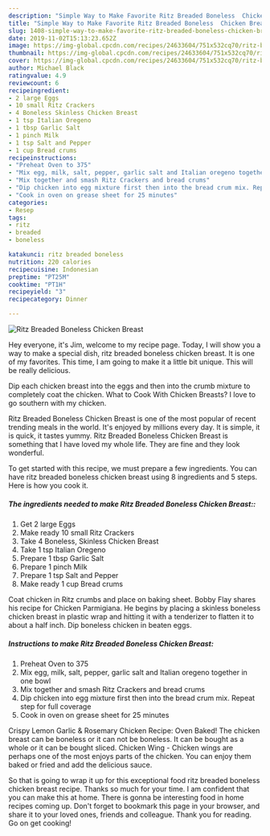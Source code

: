 ```yaml
---
description: "Simple Way to Make Favorite Ritz Breaded Boneless  Chicken Breast"
title: "Simple Way to Make Favorite Ritz Breaded Boneless  Chicken Breast"
slug: 1408-simple-way-to-make-favorite-ritz-breaded-boneless-chicken-breast
date: 2019-11-02T15:13:23.652Z
image: https://img-global.cpcdn.com/recipes/24633604/751x532cq70/ritz-breaded-boneless-chicken-breast-recipe-main-photo.jpg
thumbnail: https://img-global.cpcdn.com/recipes/24633604/751x532cq70/ritz-breaded-boneless-chicken-breast-recipe-main-photo.jpg
cover: https://img-global.cpcdn.com/recipes/24633604/751x532cq70/ritz-breaded-boneless-chicken-breast-recipe-main-photo.jpg
author: Michael Black
ratingvalue: 4.9
reviewcount: 6
recipeingredient:
- 2 large Eggs
- 10 small Ritz Crackers
- 4 Boneless Skinless Chicken Breast
- 1 tsp Italian Oregeno
- 1 tbsp Garlic Salt
- 1 pinch Milk
- 1 tsp Salt and Pepper
- 1 cup Bread crums
recipeinstructions:
- "Preheat Oven to 375"
- "Mix egg, milk, salt, pepper, garlic salt and Italian oregeno together in one bowl"
- "Mix together and smash Ritz Crackers and bread crums"
- "Dip chicken into egg mixture first then into the bread crum mix. Repeat step for full coverage"
- "Cook in oven on grease sheet for 25 minutes"
categories:
- Resep
tags:
- ritz
- breaded
- boneless

katakunci: ritz breaded boneless
nutrition: 220 calories
recipecuisine: Indonesian
preptime: "PT25M"
cooktime: "PT1H"
recipeyield: "3"
recipecategory: Dinner

---
```



![Ritz Breaded Boneless  Chicken Breast](https://img-global.cpcdn.com/recipes/24633604/751x532cq70/ritz-breaded-boneless-chicken-breast-recipe-main-photo.jpg)

Hey everyone, it's Jim, welcome to my recipe page. Today, I will show you a way to make a special dish, ritz breaded boneless  chicken breast. It is one of my favorites. This time, I am going to make it a little bit unique. This will be really delicious.

Dip each chicken breast into the eggs and then into the crumb mixture to completely coat the chicken. What to Cook With Chicken Breasts? I love to go southern with my chicken.

Ritz Breaded Boneless  Chicken Breast is one of the most popular of recent trending meals in the world. It's enjoyed by millions every day. It is simple, it is quick, it tastes yummy. Ritz Breaded Boneless  Chicken Breast is something that I have loved my whole life. They are fine and they look wonderful.


To get started with this recipe, we must prepare a few ingredients. You can have ritz breaded boneless  chicken breast using 8 ingredients and 5 steps. Here is how you cook it.

##### The ingredients needed to make Ritz Breaded Boneless  Chicken Breast::

1. Get 2 large Eggs
1. Make ready 10 small Ritz Crackers
1. Take 4 Boneless, Skinless Chicken Breast
1. Take 1 tsp Italian Oregeno
1. Prepare 1 tbsp Garlic Salt
1. Prepare 1 pinch Milk
1. Prepare 1 tsp Salt and Pepper
1. Make ready 1 cup Bread crums


Coat chicken in Ritz crumbs and place on baking sheet. Bobby Flay shares his recipe for Chicken Parmigiana. He begins by placing a skinless boneless chicken breast in plastic wrap and hitting it with a tenderizer to flatten it to about a half inch. Dip boneless chicken in beaten eggs. 

##### Instructions to make Ritz Breaded Boneless  Chicken Breast:

1. Preheat Oven to 375
1. Mix egg, milk, salt, pepper, garlic salt and Italian oregeno together in one bowl
1. Mix together and smash Ritz Crackers and bread crums
1. Dip chicken into egg mixture first then into the bread crum mix. Repeat step for full coverage
1. Cook in oven on grease sheet for 25 minutes


Crispy Lemon Garlic &amp; Rosemary Chicken Recipe: Oven Baked! The chicken breast can be boneless or it can not be boneless. It can be bought as a whole or it can be bought sliced. Chicken Wing - Chicken wings are perhaps one of the most enjoys parts of the chicken. You can enjoy them baked or fried and add the delicious sauce. 

So that is going to wrap it up for this exceptional food ritz breaded boneless  chicken breast recipe. Thanks so much for your time. I am confident that you can make this at home. There is gonna be interesting food in home recipes coming up. Don't forget to bookmark this page in your browser, and share it to your loved ones, friends and colleague. Thank you for reading. Go on get cooking!

